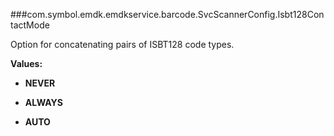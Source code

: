 ###com.symbol.emdk.emdkservice.barcode.SvcScannerConfig.Isbt128ContactMode

Option for concatenating pairs of ISBT128 code types.

**Values:**

* **NEVER**

* **ALWAYS**

* **AUTO**

